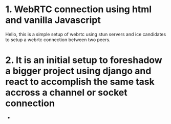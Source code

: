 # 1. WebRTC connection using html and vanilla Javascript 

Hello, this is a simple setup of webrtc using stun servers and ice candidates to setup a webrtc connection between two peers.

# 2. It is an initial setup to foreshadow a bigger project using django and react to accomplish the same task accross a channel or socket connection

- 